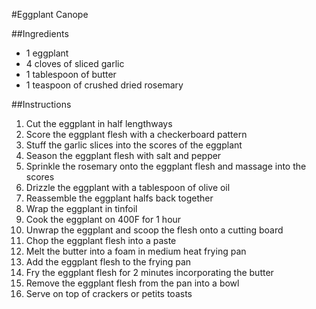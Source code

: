 #Eggplant Canope

##Ingredients
* 1 eggplant
* 4 cloves of sliced garlic
* 1 tablespoon of butter
* 1 teaspoon of crushed dried rosemary

##Instructions
1. Cut the eggplant in half lengthways
2. Score the eggplant flesh with a checkerboard pattern
3. Stuff the garlic slices into the scores of the eggplant
4. Season the eggplant flesh with salt and pepper
5. Sprinkle the rosemary onto the eggplant flesh and massage into the scores
6. Drizzle the eggplant with a tablespoon of olive oil
7. Reassemble the eggplant halfs back together
8. Wrap the eggplant in tinfoil
9. Cook the eggplant on 400F for 1 hour
10. Unwrap the eggplant and scoop the flesh onto a cutting board
11. Chop the eggplant flesh into a paste
12. Melt the butter into a foam in medium heat frying pan
13. Add the eggplant flesh to the frying pan
14. Fry the eggplant flesh for 2 minutes incorporating the butter
15. Remove the eggplant flesh from the pan into a bowl
16. Serve on top of crackers or petits toasts

